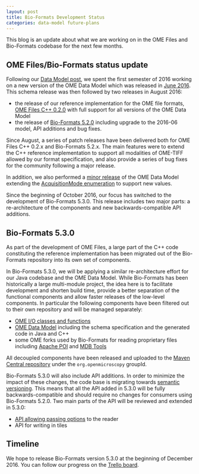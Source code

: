 ```yaml
---
layout: post
title: Bio-Formats Development Status
categories: data-model future-plans
---
```


This blog is an update about what we are working on in the OME Files and
Bio-Formats codebase for the next few months.

## OME Files/Bio-Formats status update

Following our [Data Model post](http://blog.openmicroscopy.org/file-formats/data-model/future-plans/2016/01/26/bf-model-status/),
we spent the first semester of 2016 working on a new version of the OME Data
Model which was released in [June 2016](https://www.openmicroscopy.org/site/support/ome-model/schemas/june-2016.html).
This schema release was then followed by two releases in August 2016:

-  the release of our reference implementation for the OME file formats,
   [OME Files C++ 0.2.0](http://www.openmicroscopy.org/site/news/release-of-ome-files-c-0.2.0)
   with full support for all versions of the OME Data Model
-  the release of [Bio-Formats 5.2.0](http://www.openmicroscopy.org/site/news/release-of-bio-formats-5.2.0)
   including upgrade to the 2016-06 model, API additions and bug fixes.

Since August, a series of patch releases have been delivered both for OME
Files C++ 0.2.x and Bio-Formats 5.2.x. The main features were to extend the
C++ reference implementation to support all modalities of OME-TIFF allowed by
our format specification, and also provide a series of bug fixes for the
community following a major release.

In addition, we also performed a [minor release](https://www.openmicroscopy.org/site/support/ome-model/schemas/june-2016-2.html)
of the OME Data Model extending the [AcquisitionMode enumeration](http://www.openmicroscopy.org/Schemas/Documentation/Generated/OME-2016-06/ome_xsd.html#Channel_AcquisitionMode)
to support new values.

Since the beginning of October 2016, our focus has switched to the development
of Bio-Formats 5.3.0. This release includes two major parts: a re-architecture
of the components and new backwards-compatible API additions.

## Bio-Formats 5.3.0

As part of the development of OME Files, a large part of the C++ code
constituting the reference implementation has been migrated out of the
Bio-Formats repository into its own set of components.

In Bio-Formats 5.3.0, we will be applying a similar re-architecture effort for
our Java codebase and the OME Data Model. While Bio-Formats has been
historically a large multi-module project, the idea here is to facilitate
development and shorten build time, provide a better separation of the
functional components and allow faster releases of the low-level components.
In particular the following components have been filtered out to their own
repository and will be managed separately:

-  [OME I/O classes and functions](https://github.com/ome/ome-common-java)
-  [OME Data Model](https://github.com/ome/ome-model) including the schema
   specification and the generated code in Java and C++
-  some OME forks used by Bio-Formats for reading proprietary files including
   [Apache POI](https://github.com/ome/ome-poi) and
   [MDB Tools](https://github.com/ome/ome-mdbtools)


All decoupled components have been released and uploaded to the
[Maven Central repository](http://search.maven.org/) under the
`org.openmicroscopy` groupId.

Bio-Formats 5.3.0 will also include API additions. In order to minimize the
impact of these changes, the code base is migrating towards
[semantic versioning](http://semver.org/). This means that all the API added
in 5.3.0 will be fully backwards-compatible and should require no changes for
consumers using Bio-Formats 5.2.0. Two main parts of the API will be reviewed
and extended in 5.3.0:

-  [API allowing passing options](http://downloads.openmicroscopy.org/bio-formats/5.2.4/api/loci/formats/in/MetadataOptions.html) to the reader
-  API for writing in tiles

## Timeline

We hope to release Bio-Formats version 5.3.0 at the beginning of December 2016.
You can follow our progress on the [Trello board](https://trello.com/b/O3d1aegk/bio-formats-5-3-0).
